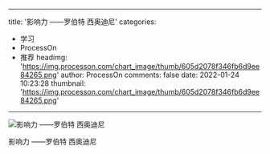 
---
title: '影响力 ——罗伯特 西奥迪尼'
categories: 
 - 学习
 - ProcessOn
 - 推荐
headimg: 'https://img.processon.com/chart_image/thumb/605d2078f346fb6d9ee84265.png'
author: ProcessOn
comments: false
date: 2022-01-24 10:23:28
thumbnail: 'https://img.processon.com/chart_image/thumb/605d2078f346fb6d9ee84265.png'
---

<div>   
<img class="thumb" alt="影响力 ——罗伯特 西奥迪尼" src="https://img.processon.com/chart_image/thumb/605d2078f346fb6d9ee84265.png" referrerpolicy="no-referrer">
<p>影响力 ——罗伯特 西奥迪尼</p>  
</div>
            